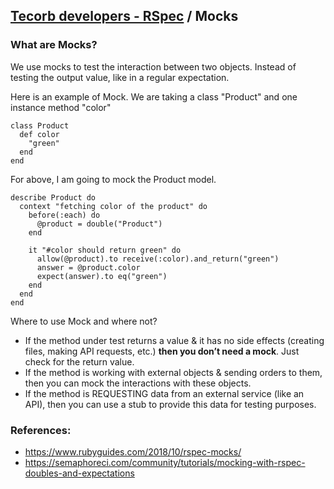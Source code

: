 ## [Tecorb developers - RSpec](https://github.com/TecOrb-Developers/handbook/blob/main/rails/testing/rspec.md) / Mocks
### What are Mocks?
We use mocks to test the interaction between two objects. Instead of testing the output value, like in a regular expectation.

Here is an example of Mock. We are taking a class "Product" and one instance method "color"
````
class Product
  def color
    "green"
  end
end
````
For above, I am going to mock the Product model.
````
describe Product do
  context "fetching color of the product" do 
    before(:each) do
      @product = double("Product")
    end

    it "#color should return green" do
      allow(@product).to receive(:color).and_return("green")
      answer = @product.color
      expect(answer).to eq("green")
    end
  end
end

````

Where to use Mock and where not?
- If the method under test returns a value & it has no side effects (creating files, making API requests, etc.) **then you don’t need a mock**. Just check for the return value.
- If the method is working with external objects & sending orders to them, then you can mock the interactions with these objects.
- If the method is REQUESTING data from an external service (like an API), then you can use a stub to provide this data for testing purposes.

### References: 
- https://www.rubyguides.com/2018/10/rspec-mocks/
- https://semaphoreci.com/community/tutorials/mocking-with-rspec-doubles-and-expectations